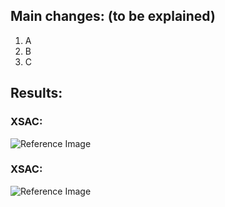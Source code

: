 ## Main changes: (to be explained)

1. A
2. B
3. C

## Results:

### XSAC:

![Reference Image](../../dev/assets/exact_xsac.png)


### XSAC:

![Reference Image](../../dev/assets/exact_xtd3.png)

